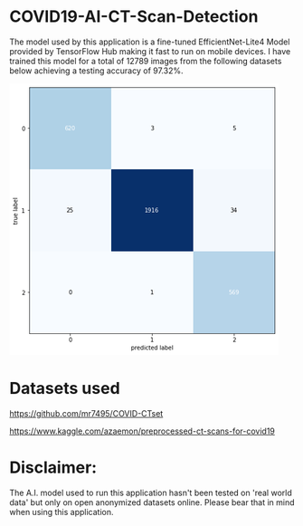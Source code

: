 # COVID19-AI-CT-Scan-Detection

The model used by this application is a fine-tuned EfficientNet-Lite4 Model provided by TensorFlow Hub making it fast to run on mobile devices. 
I have trained this model for a total of 12789 images from the following datasets below achieving a testing accuracy of 97.32%. 

![Confusion_Matrix](/images/confusion_matrix.png)


# Datasets used

https://github.com/mr7495/COVID-CTset

https://www.kaggle.com/azaemon/preprocessed-ct-scans-for-covid19


# Disclaimer:

The A.I. model used to run this application hasn't been tested on 'real world data' but only on open anonymized datasets online. Please bear that in mind when using this application.

